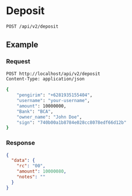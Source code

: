 # Deposit

<!--
@category Common V2
-->

```bash
POST /api/v2/deposit
```

## Example

### Request

```bash
POST http://localhost/api/v2/deposit
Content-Type: application/json

{
    "pengirim": "+6281935155404",
    "username": "your-username",
    "amount": 10000000,
    "Bank": "BCA",
    "owner_name": "John Doe",
    "sign": "740b00a1b8784e028cc8078edf66d12b"
}
```

### Response

```json
{
  "data": {
    "rc": "00",
    "amount": 10000080,
    "notes": ""
  }
}
```